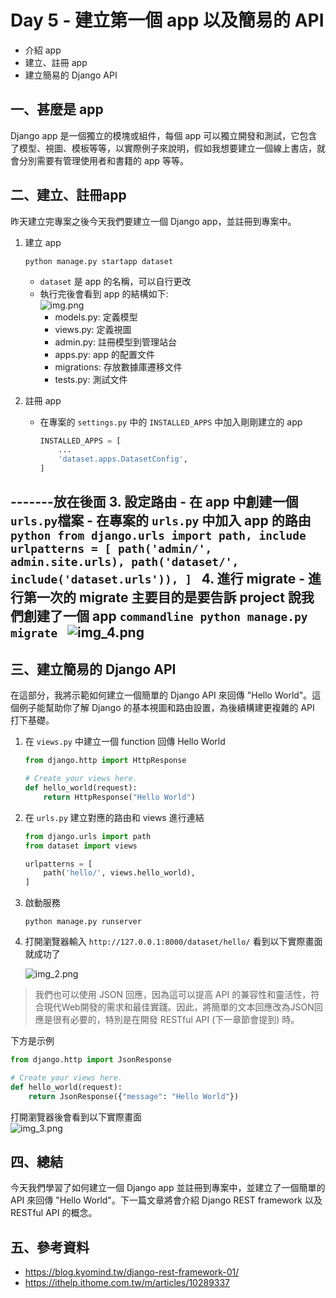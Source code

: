 # Day 5 - 建立第一個 app 以及簡易的 API
- 介紹 app
- 建立、註冊 app
- 建立簡易的 Django API

## 一、甚麼是 app
Django app 是一個獨立的模塊或組件，每個 app 可以獨立開發和測試，它包含了模型、視圖、模板等等，以實際例子來說明，假如我想要建立一個線上書店，就會分別需要有管理使用者和書籍的 app 等等。

## 二、建立、註冊app
昨天建立完專案之後今天我們要建立一個 Django app，並註冊到專案中。

1. 建立 app
    ```commandline
    python manage.py startapp dataset
    ```
    - `dataset` 是 app 的名稱，可以自行更改
    - 執行完後會看到 app 的結構如下:  
    ![img.png](https://github.com/David20001110/2024-iTome/blob/master/Day5/img.png?raw=true)
        - models.py: 定義模型
        - views.py: 定義視圖
        - admin.py: 註冊模型到管理站台
        - apps.py: app 的配置文件
        - migrations: 存放數據庫遷移文件
        - tests.py: 測試文件 
   

2. 註冊 app

    - 在專案的 `settings.py` 中的 `INSTALLED_APPS` 中加入剛剛建立的 app
        ```python
        INSTALLED_APPS = [
            ...
            'dataset.apps.DatasetConfig',
        ]
        ```

-------放在後面
3. 設定路由
    - 在 app 中創建一個`urls.py`檔案
    - 在專案的 `urls.py` 中加入 app 的路由
        ```python
        from django.urls import path, include
        urlpatterns = [
        path('admin/', admin.site.urls),
        path('dataset/', include('dataset.urls')),
        ]
       ```
4. 進行 migrate
    - 進行第一次的 migrate 主要目的是要告訴 project 說我們創建了一個 app
        ```commandline
        python manage.py migrate
        ```
        ![img_4.png](https://github.com/David20001110/2024-iTome/blob/master/Day5/img_4.png?raw=true)
--------
## 三、建立簡易的 Django API
在這部分，我將示範如何建立一個簡單的 Django API 來回傳 "Hello World"。這個例子能幫助你了解 Django 的基本視圖和路由設置，為後續構建更複雜的 API 打下基礎。

1. 在 `views.py` 中建立一個 function 回傳 Hello World
    ```python
    from django.http import HttpResponse

    # Create your views here.
    def hello_world(request):
        return HttpResponse("Hello World")
   ```
2. 在 `urls.py` 建立對應的路由和 views 進行連結
    ```python
    from django.urls import path
    from dataset import views

    urlpatterns = [
        path('hello/', views.hello_world),
    ]
    ```
3. 啟動服務
    ```commandline
    python manage.py runserver
    ```
   
4. 打開瀏覽器輸入 `http://127.0.0.1:8000/dataset/hello/` 看到以下實際畫面就成功了  

    ![img_2.png](https://github.com/David20001110/2024-iTome/blob/master/Day5/img_2.png?raw=true)

> 我們也可以使用 JSON 回應，因為這可以提高 API 的兼容性和靈活性，符合現代Web開發的需求和最佳實踐。因此，將簡單的文本回應改為JSON回應是很有必要的，特別是在開發 RESTful API (下一章節會提到) 時。

下方是示例
```python
from django.http import JsonResponse

# Create your views here.
def hello_world(request):
    return JsonResponse({"message": "Hello World"})
```
打開瀏覽器後會看到以下實際畫面  
![img_3.png](https://github.com/David20001110/2024-iTome/blob/master/Day5/img_3.png?raw=true)

## 四、總結
今天我們學習了如何建立一個 Django app 並註冊到專案中，並建立了一個簡單的 API 來回傳 "Hello World"。下一篇文章將會介紹 Django REST framework 以及 RESTful API 的概念。

## 五、參考資料
- https://blog.kyomind.tw/django-rest-framework-01/
- https://ithelp.ithome.com.tw/m/articles/10289337
